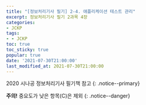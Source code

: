 ```yaml
---
title: "[정보처리기사 필기] 2-4. 애플리케이션 테스트 관리"
excerpt: 정보처리기사 필기 2과목 4장
categories:
- JCKP
tags:
- - JCKP
toc: true
toc_sticky: true
popular: true
date: '2021-07-30T21:00:00'
last_modified_at: 2021-07-30T21:00:00
---
```

2020 시나공 정보처리기사 필기책 참고
{: .notice--primary}

**주의!** 중요도가 낮은 항목(C)은 제외
{: .notice--danger}
